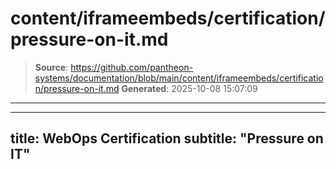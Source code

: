 # content/iframeembeds/certification/pressure-on-it.md

> **Source**: https://github.com/pantheon-systems/documentation/blob/main/content/iframeembeds/certification/pressure-on-it.md
> **Generated**: 2025-10-08 15:07:09

---

---
title: WebOps Certification
subtitle: "Pressure on IT"
---

<Partial file="certification-guide/pressure-on-it.md" />
